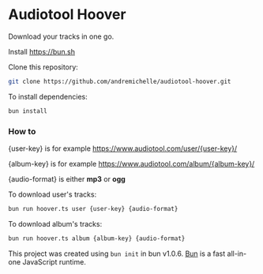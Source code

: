 # Audiotool Hoover

Download your tracks in one go.

Install https://bun.sh

Clone this repository:

```bash
git clone https://github.com/andremichelle/audiotool-hoover.git
```

To install dependencies:

```bash
bun install
```

### How to

{user-key} is for example https://www.audiotool.com/user/{user-key}/

{album-key} is for example https://www.audiotool.com/album/{album-key}/

{audio-format} is either **mp3** or **ogg**

To download user's tracks:

```bash
bun run hoover.ts user {user-key} {audio-format}
```

To download album's tracks:

```bash
bun run hoover.ts album {album-key} {audio-format}
```

This project was created using `bun init` in bun v1.0.6. [Bun](https://bun.sh) is a fast all-in-one JavaScript runtime.
